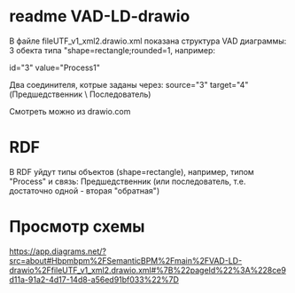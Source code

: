 # readme VAD-LD-drawio
В файле fileUTF_v1_xml2.drawio.xml показана структура VAD диаграммы: 3 обекта типа "shape=rectangle;rounded=1, например:

id="3" value="Process1" 

Два соединителя, котрые заданы через: source="3" target="4" (Предшедственник \ Последователь)

Смотреть можно из drawio.com

# RDF
В RDF уйдут типы объектов (shape=rectangle), например, типом "Process" и связь: Предшедственник (или последователь, т.е. достаточно одной - вторая "обратная")
# Просмотр схемы
https://app.diagrams.net/?src=about#Hbpmbpm%2FSemanticBPM%2Fmain%2FVAD-LD-drawio%2FfileUTF_v1_xml2.drawio.xml#%7B%22pageId%22%3A%228ce9d11a-91a2-4d17-14d8-a56ed91bf033%22%7D
